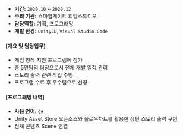 
* **기간:** `2020.10` ~ `2020.12`
* **주최 기관:** 스마일게이트 희망스튜디오
* **담당역할:** 기획, 프로그래밍
* **개발 환경:** `Unity2D`, `Visual Studio Code`

#### [개요 및 담당업무]

- 게임 창작 지원 프로그램에 참가
- 총 5인팀의 팀장으로서 전체 개발 일정 관리
- 스토리 출력 관련 작업 수행
- 프로그램 수료 후 우수팀으로 선정

#### [프로그래밍 내역]

- **사용 언어:** `C#`
- Unity Asset Store 오픈소스와 플로우차트를 활용한 장편 스토리 출력 구현
- 전체 콘텐츠 Scene 연결